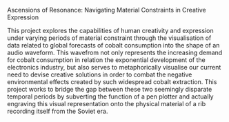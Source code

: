 Ascensions of Resonance: Navigating Material Constraints in Creative Expression

This project explores the capabilities of human creativity and expression under varying periods of material constraint through
the visualisation of data related to global forecasts of cobalt consumption into the shape
of an audio waveform. This wavefrom not only represents the increasing demand for cobalt consumption
in relation the exponential development of the electronics industry, but also serves to metaphorically visualise 
our current need to devise creative solutions in order to combat the negative environmental effects created by
such widespread cobalt extraction. This project works to bridge the gap between these two seemingly disparate
temporal periods by subverting the function of a pen plotter and actually engraving this visual representation onto
the physical material of a rib recording itself from the Soviet era.
